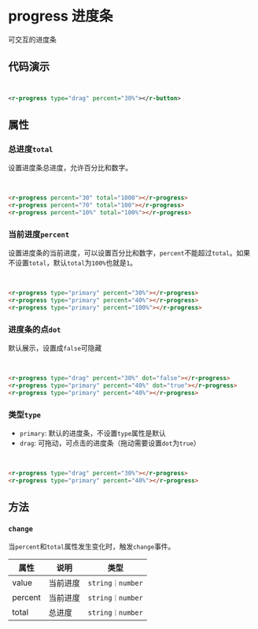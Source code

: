 # progress 进度条

可交互的进度条

## 代码演示

<div style="display:inline-block;margin-right: 8px;margin-bottom: 12px;">
     <r-progress type="drag" percent="30%"></r-button>
</div>

```xml
<r-progress type="drag" percent="30%"></r-button>
```

## 属性

### 总进度`total`

设置进度条总进度，允许百分比和数字。

<div style="display:inline-block;margin-right: 8px;margin-bottom: 12px;">
     <r-progress percent="30" total="1000"></r-progress>
</div>
<div style="display:inline-block;margin-right: 8px;margin-bottom: 12px;">
     <r-progress percent="70" total="100"></r-progress>
</div>
<div style="display:inline-block;margin-right: 8px;margin-bottom: 12px;">
     <r-progress percent="10%" total="100%"></r-progress>
</div>

```html
<r-progress percent="30" total="1000"></r-progress>
<r-progress percent="70" total="100"></r-progress>
<r-progress percent="10%" total="100%"></r-progress>
```

### 当前进度`percent`

设置进度条的当前进度，可以设置百分比和数字，`percent`不能超过`total`。如果不设置`total`，默认`total`为`100%`也就是`1`。

<div style="display:inline-block;margin-right: 8px;margin-bottom: 12px;">
     <r-progress type="primary" percent="30%"></r-progress>
</div>
<div style="display:inline-block;margin-right: 8px;margin-bottom: 12px;">
     <r-progress type="primary" percent="70%"></r-progress>
</div>
<div style="display:inline-block;margin-right: 8px;margin-bottom: 12px;">
     <r-progress type="primary" percent="100%"></r-progress>
</div>

```html
<r-progress type="primary" percent="30%"></r-progress>
<r-progress type="primary" percent="40%"></r-progress>
<r-progress type="primary" percent="100%"></r-progress>
```

### 进度条的点`dot`

默认展示，设置成`false`可隐藏

<div style="display:inline-block;margin-right: 8px;margin-bottom: 12px;">
     <r-progress type="drag" percent="30%" dot="false"></r-progress>
</div>
<div style="display:inline-block;margin-right: 8px;margin-bottom: 12px;">
     <r-progress type="primary" percent="40%" dot="true"></r-progress>
</div>
<div style="display:inline-block;margin-right: 8px;margin-bottom: 12px;">
     <r-progress type="primary" percent="40%" ></r-progress>
</div>

```html
<r-progress type="drag" percent="30%" dot="false"></r-progress>
<r-progress type="primary" percent="40%" dot="true"></r-progress>
<r-progress type="primary" percent="40%"></r-progress>
```

### 类型`type`

- `primary`: 默认的进度条，不设置`type`属性是默认
- `drag`: 可拖动，可点击的进度条（拖动需要设置`dot`为`true`）

<div style="display:inline-block;margin-right: 8px;margin-bottom: 12px;">
     <r-progress type="drag" percent="30%"></r-progress>
</div>
<div style="display:inline-block;margin-right: 8px;margin-bottom: 12px;">
     <r-progress type="primary" percent="40%"></r-progress>
</div>

```html
<r-progress type="drag" percent="30%"></r-progress>
<r-progress type="primary" percent="40%"></r-progress>
```

## 方法

### `change`

当`percent`和`total`属性发生变化时，触发`change`事件。

| 属性    | 说明     | 类型             |
| ------- | -------- | ---------------- |
| value   | 当前进度 | `string｜number` |
| percent | 当前进度 | `string｜number` |
| total   | 总进度   | `string｜number` |

